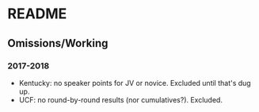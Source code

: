 # README

## Omissions/Working

### 2017-2018
- Kentucky: no speaker points for JV or novice. Excluded until that's dug up.
- UCF: no round-by-round results (nor cumulatives?). Excluded.